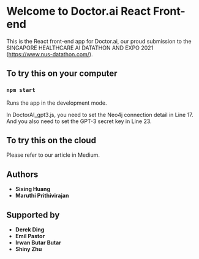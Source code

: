 # Welcome to Doctor.ai React Front-end 

This is the React front-end app for Doctor.ai, our proud submission to the SINGAPORE HEALTHCARE AI DATATHON AND EXPO 2021 (https://www.nus-datathon.com/).



## To try this on your computer

### `npm start`

Runs the app in the development mode.

In DoctorAI_gpt3.js, you need to set the Neo4j connection detail in Line 17. And you also need to set the GPT-3 secret key in Line 23.

## To try this on the cloud

Please refer to our article in Medium.

## Authors
*  **Sixing Huang**
*  **Maruthi Prithivirajan**

## Supported by

*  **Derek Ding**
*  **Emil Pastor**
*  **Irwan Butar Butar**
*  **Shiny Zhu**
